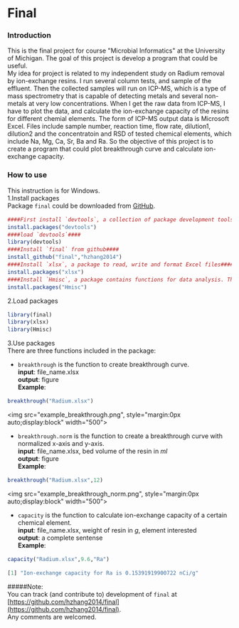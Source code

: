 Final
========

### Introduction  
This is the final project for course "Microbial Informatics" at the University of Michigan. The goal of this project is develop a program that could be useful.       
My idea for project is related to my independent study on Radium removal by ion-exchange resins. I run several column tests, and sample of the effluent. Then the collected samples will run on ICP-MS, which is a type of mass spectrometry that is capable of detecting metals and several non-metals at very low concentrations. When I get the raw data from ICP-MS, I have to plot the data, and calculate the ion-exchange capacity of the resins for different chemial elements. The form of ICP-MS output data is Microsoft Excel. Files include sample number, reaction time, flow rate, dilution1, dilution2 and the concentratoin and RSD of tested chemical elements, which include Na, Mg, Ca, Sr, Ba and Ra. So the objective of this project is to create a program that could plot breakthrough curve and calculate ion-exchange capacity.

### How to use
This instruction is for Windows.          
1.Install packages          
Package `final` could be downloaded from [GitHub](https://github.com/hzhang2014).       


```R
####First install `devtools`, a collection of package development tools####
install.packages("devtools")
####load `devtools`####
library(devtools)
####Install `final` from github####
install_github("final","hzhang2014")
####Install `xlsx`, a package to read, write and format Excel files####
install.packages("xlsx")
####Install `Hmisc`, a package contains functions for data analysis. This package will be used to generate error bar in the plot.####
install.packages("Hmisc")
```

2.Load packages
```R
library(final)
library(xlsx)
library(Hmisc)
```

3.Use packages       
There are three functions included in the package:        

* `breakthrough` is the function to create breakthrough curve.       
**input**: file_name.xlsx         
**output**: figure        
**Example**: 
```R
breakthrough("Radium.xlsx")
```
<img src="example_breakthrough.png", style="margin:0px auto;display:block" width="500">

* `breakthrough.norm` is the function to create a breakthrough curve with normalized x-axis and y-axis.         
**input**: file_name.xlsx, bed volume of the resin in *ml*          
**output**: figure     
**Example**: 
```R
breakthrough("Radium.xlsx",12)
```
<img src="example_breakthrough_norm.png", style="margin:0px auto;display:block" width="500">
* `capacity` is the function to calculate ion-exchange capacity of a certain chemical element.           
**input**: file_name.xlsx, weight of resin in *g*, element interested          
**output**: a complete sentense     
**Example**: 
```R
capacity("Radium.xlsx",9.6,"Ra")
```
```R
[1] "Ion-exchange capacity for Ra is 0.15391919900722 nCi/g"
```
  
           
#####Note:        
You can track (and contribute to) development of `final` at [https://github.com/hzhang2014/final](https://github.com/hzhang2014/final).            
Any comments are welcomed.